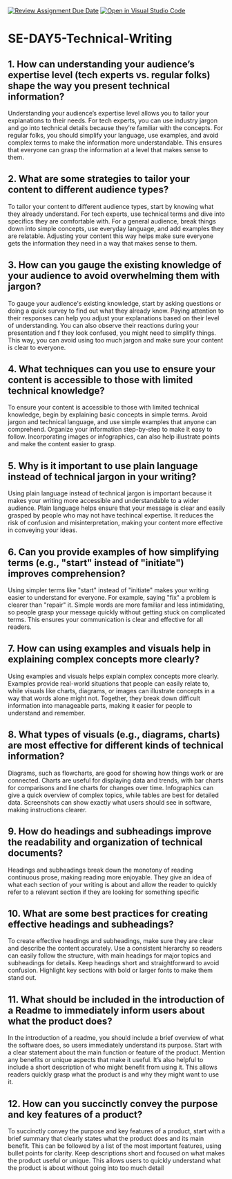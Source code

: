 [![Review Assignment Due Date](https://classroom.github.com/assets/deadline-readme-button-22041afd0340ce965d47ae6ef1cefeee28c7c493a6346c4f15d667ab976d596c.svg)](https://classroom.github.com/a/zsAR-pyY)
[![Open in Visual Studio Code](https://classroom.github.com/assets/open-in-vscode-2e0aaae1b6195c2367325f4f02e2d04e9abb55f0b24a779b69b11b9e10269abc.svg)](https://classroom.github.com/online_ide?assignment_repo_id=15809059&assignment_repo_type=AssignmentRepo)
# SE-DAY5-Technical-Writing
## 1. How can understanding your audience’s expertise level (tech experts vs. regular folks) shape the way you present technical information?
Understanding your audience’s expertise level allows you to tailor your explanations to their needs. For tech experts, you can use industry jargon and go into technical details because they’re familiar with the concepts. For regular folks, you should simplify your language, use examples, and avoid complex terms to make the information more understandable. This ensures that everyone can grasp the information at a level that makes sense to them.

## 2. What are some strategies to tailor your content to different audience types?
To tailor your content to different audience types, start by knowing what they already understand. For tech experts, use technical terms and dive into specifics they are comfortable with. For a general audience, break things down into simple concepts, use everyday language, and add examples they are relatable. Adjusting your content this way helps make sure everyone gets the information they need in a way that makes sense to them.

## 3. How can you gauge the existing knowledge of your audience to avoid overwhelming them with jargon?
To gauge your audience's existing knowledge, start by asking questions or doing a quick survey to find out what they already know. Paying attention to their responses can help you adjust your explanations based on their level of understanding. You can also observe their reactions during your presentation and f they look confused, you might need to simplify things. This way, you can avoid using too much jargon and make sure your content is clear to everyone.

## 4. What techniques can you use to ensure your content is accessible to those with limited technical knowledge?
To ensure your content is accessible to those with limited technical knowledge, begin by explaining basic concepts in simple terms. Avoid jargon and technical language, and use simple examples that anyone can comprehend. Organize your information  step-by-step to make it easy to follow. Incorporating images or infographics, can also help illustrate points and make the content easier to grasp.

## 5. Why is it important to use plain language instead of technical jargon in your writing?
Using plain language instead of technical jargon is important because it makes your writing more accessible and understandable to a wider audience. Plain language helps ensure that your message is clear and easily grasped by people who may not have techincal expertise. It reduces the risk of confusion and misinterpretation, making your content more effective in conveying your ideas. 

## 6. Can you provide examples of how simplifying terms (e.g., "start" instead of "initiate") improves comprehension?
Using simpler terms like "start" instead of "initiate" makes your writing easier to understand for everyone. For example, saying "fix" a problem is clearer than "repair" it. Simple words are more familiar and less intimidating, so people grasp your message quickly without getting stuck on complicated terms. This ensures your communication is clear and effective for all readers.

## 7. How can using examples and visuals help in explaining complex concepts more clearly?
Using examples and visuals helps explain complex concepts more clearly. Examples provide real-world situations that people can easily relate to, while visuals like charts, diagrams, or images can illustrate concepts in a way that words alone might not. Together, they break down difficult information into manageable parts, making it easier for people to understand and remember. 

## 8. What types of visuals (e.g., diagrams, charts) are most effective for different kinds of technical information?
Diagrams, such as flowcharts, are good for showing how things work or are connected. Charts are useful for displaying data and trends, with bar charts for comparisons and line charts for changes over time. Infographics can give a quick overview of complex topics, while tables are best for detailed data. Screenshots can show exactly what users should see in software, making instructions clearer. 

## 9. How do headings and subheadings improve the readability and organization of technical documents?
Headings and subheadings break down the monotony of reading continuous prose, making reading more enjoyable. They give an idea of what each section of your writing is about and allow the reader to quickly refer to a relevant section if they are looking for something specific

## 10. What are some best practices for creating effective headings and subheadings?
To create effective headings and subheadings, make sure they are clear and describe the content accurately. Use a consistent hierarchy so readers can easily follow the structure, with main headings for major topics and subheadings for details. Keep headings short and straightforward to avoid confusion. Highlight key sections with bold or larger fonts to make them stand out.

## 11. What should be included in the introduction of a Readme to immediately inform users about what the product does?
In the introduction of a readme, you should include a brief overview of what the software does, so users immediately understand its purpose. Start with a clear statement about the main function or feature of the product. Mention any benefits or unique aspects that make it useful. It’s also helpful to include a short description of who might benefit from using it. This allows readers quickly grasp what the product is and why they might want to use it.

## 12. How can you succinctly convey the purpose and key features of a product?
To succinctly convey the purpose and key features of a product, start with a brief summary that clearly states what the product does and its main benefit. This can be followed by a list of the most important features, using bullet points for clarity. Keep descriptions short and focused on what makes the product useful or unique. This allows users to quickly understand what the product is about without going into too much detail
